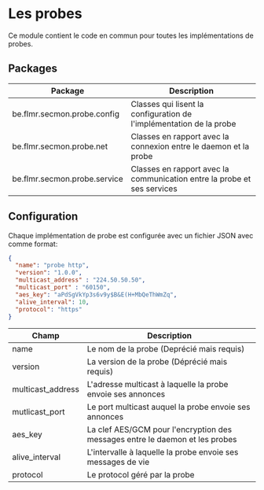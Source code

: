# Les probes

Ce module contient le code en commun pour toutes les implémentations 
de probes.

## Packages

|Package|Description|
|-------|-----------|
|be.flmr.secmon.probe.config|Classes qui lisent la configuration de l'implémentation de la probe|
|be.flmr.secmon.probe.net|Classes en rapport avec la connexion entre le daemon et la probe|
|be.flmr.secmon.probe.service|Classes en rapport avec la communication entre la probe et ses services|

## Configuration

Chaque implémentation de probe est configurée avec un fichier JSON avec
comme format:

```json
{
  "name": "probe http",
  "version": "1.0.0",
  "multicast_address" : "224.50.50.50",
  "multicast_port" : "60150",
  "aes_key": "aPdSgVkYp3s6v9y$B&E(H+MbQeThWmZq",
  "alive_interval": 10,
  "protocol": "https"
}
```

|Champ|Description|
|-----|-----------|
|name|Le nom de la probe (Deprécié mais requis)|
|version|La version de la probe (Déprécié mais requis)|
|multicast_address|L'adresse multicast à laquelle la probe envoie ses annonces|
|mutlicast_port|Le port multicast auquel la probe envoie ses annonces|
|aes_key|La clef AES/GCM pour l'encryption des messages entre le daemon et les probes|
|alive_interval|L'intervalle à laquelle la probe envoie ses messages de vie|
|protocol|Le protocol géré par la probe|